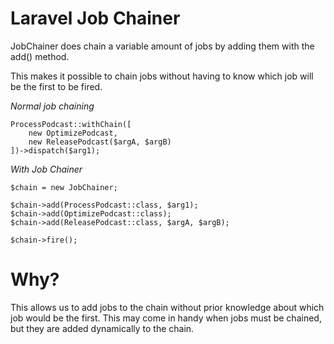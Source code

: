 # Laravel Job Chainer

JobChainer does chain a variable amount of jobs by adding them
with the add() method.

This makes it possible to chain jobs without having to know
which job will be the first to be fired.

*Normal job chaining*

```
ProcessPodcast::withChain([
    new OptimizePodcast,
    new ReleasePodcast($argA, $argB)
])->dispatch($arg1);
```

*With Job Chainer*

```
$chain = new JobChainer;

$chain->add(ProcessPodcast::class, $arg1);
$chain->add(OptimizePodcast::class);
$chain->add(ReleasePodcast::class, $argA, $argB);

$chain->fire();
```

# Why?

This allows us to add jobs to the chain without prior knowledge about which job would be the first.
This may come in handy when jobs must be chained, but they are added dynamically to the chain.